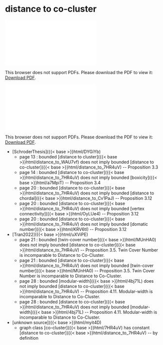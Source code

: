 # distance to co-cluster




<object data="../local_distance_to_7HR4uV.pdf" type="application/pdf" width="100%" height="480px"><embed src="../local_distance_to_7HR4uV.pdf"><p>This browser does not support PDFs. Please download the PDF to view it: <a href="../local_distance_to_7HR4uV.pdf">Download PDF</a>.</p></embed></object>


<object data="../inclusions_distance_to_7HR4uV.pdf" type="application/pdf" width="100%" height="480px"><embed src="../inclusions_distance_to_7HR4uV.pdf"><p>This browser does not support PDFs. Please download the PDF to view it: <a href="../inclusions_distance_to_7HR4uV.pdf">Download PDF</a>.</p></embed></object>

*  [SchroderThesis]({{< base >}}html/DYGiYb)
    * page 13 : bounded [distance to cluster]({{< base >}}html/distance_to_WAU7vf) does not imply bounded [distance to co-cluster]({{< base >}}html/distance_to_7HR4uV) -- Proposition 3.3
    * page 14 : bounded [distance to co-cluster]({{< base >}}html/distance_to_7HR4uV) does not imply bounded [boxicity]({{< base >}}html/a7MpiT) -- Proposition 3.4
    * page 20 : bounded [distance to co-cluster]({{< base >}}html/distance_to_7HR4uV) does not imply bounded [distance to chordal]({{< base >}}html/distance_to_Cv1PaJ) -- Proposition 3.12
    * page 20 : bounded [distance to co-cluster]({{< base >}}html/distance_to_7HR4uV) does not imply bounded [vertex connectivity]({{< base >}}html/OyLUe4) -- Proposition 3.12
    * page 20 : bounded [distance to co-cluster]({{< base >}}html/distance_to_7HR4uV) does not imply bounded [domatic number]({{< base >}}html/KRV6tI) -- Proposition 3.12
*  [Tran2022]({{< base >}}html/uXViPE)
    * page 21 : bounded [twin-cover number]({{< base >}}html/MUnHA0) does not imply bounded [distance to co-cluster]({{< base >}}html/distance_to_7HR4uV) -- Proposition 3.5. Twin Cover Number is incomparable to Distance to Co-Cluster.
    * page 21 : bounded [distance to co-cluster]({{< base >}}html/distance_to_7HR4uV) does not imply bounded [twin-cover number]({{< base >}}html/MUnHA0) -- Proposition 3.5. Twin Cover Number is incomparable to Distance to Co-Cluster.
    * page 28 : bounded [modular-width]({{< base >}}html/4bj71L) does not imply bounded [distance to co-cluster]({{< base >}}html/distance_to_7HR4uV) -- Proposition 4.11. Modular-width is incomparable to Distance to Co-Cluster.
    * page 28 : bounded [distance to co-cluster]({{< base >}}html/distance_to_7HR4uV) does not imply bounded [modular-width]({{< base >}}html/4bj71L) -- Proposition 4.11. Modular-width is incomparable to Distance to Co-Cluster.
*  [unknown source]({{< base >}}html/myit4D)
    * graph class [co-cluster]({{< base >}}html/7HR4uV) has constant [distance to co-cluster]({{< base >}}html/distance_to_7HR4uV) -- by definition